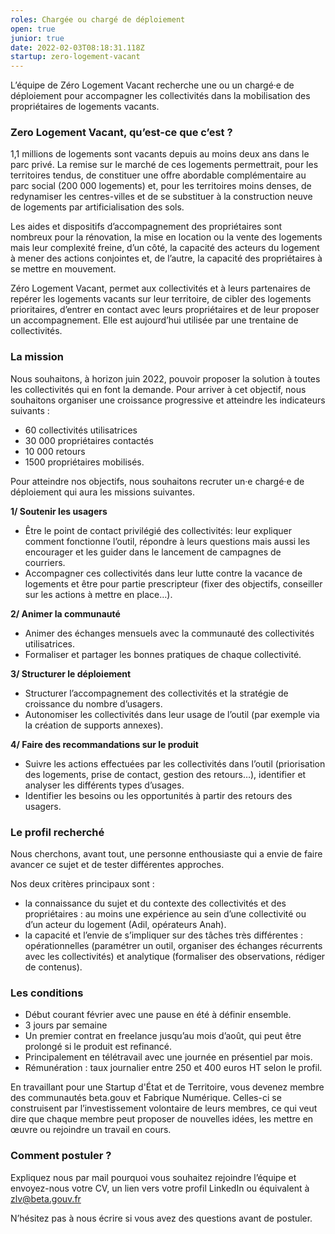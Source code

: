 ```yaml
---
roles: Chargée ou chargé de déploiement
open: true
junior: true
date: 2022-02-03T08:18:31.118Z
startup: zero-logement-vacant
---
```

L’équipe de Zéro Logement Vacant recherche une ou un chargé·e de déploiement pour accompagner les collectivités dans la mobilisation des propriétaires de logements vacants. 

### Zero Logement Vacant, qu’est-ce que c’est ? 

1,1 millions de logements sont vacants depuis au moins deux ans dans le parc privé. La remise sur le marché de ces logements permettrait, pour les territoires tendus, de constituer une offre abordable complémentaire au parc social (200 000 logements) et, pour les territoires moins denses, de redynamiser les centres-villes et de se substituer à la construction neuve de logements par artificialisation des sols. 

Les aides et dispositifs d’accompagnement des propriétaires sont nombreux pour la rénovation, la mise en location ou la vente des logements mais leur complexité freine, d’un côté, la capacité des acteurs du logement à mener des actions conjointes et, de l’autre, la capacité des propriétaires à se mettre en mouvement. 

Zéro Logement Vacant, permet aux collectivités et à leurs partenaires de repérer les logements vacants sur leur territoire, de cibler des logements prioritaires, d’entrer en contact avec leurs propriétaires et de leur proposer un accompagnement. Elle est aujourd’hui utilisée par une trentaine de collectivités. 

### La mission 

Nous souhaitons, à horizon juin 2022, pouvoir proposer la solution à toutes les collectivités qui en font la demande. Pour arriver à cet objectif, nous souhaitons organiser une croissance progressive et atteindre les indicateurs suivants :

* 60 collectivités utilisatrices
* 30 000 propriétaires contactés
* 10 000 retours
* 1500 propriétaires mobilisés.

Pour atteindre nos objectifs, nous souhaitons recruter un·e chargé·e de déploiement qui aura les missions suivantes. 

**1/ Soutenir les usagers**

* Être le point de contact privilégié des collectivités: leur expliquer comment fonctionne l’outil, répondre à leurs questions mais aussi les encourager et les guider dans le lancement de campagnes de courriers. 
* Accompagner ces collectivités dans leur lutte contre la vacance de logements et être pour partie prescripteur (fixer des objectifs, conseiller sur les actions à mettre en place…). 

**2/ Animer la communauté**

* Animer des échanges mensuels avec la communauté des collectivités utilisatrices.
* Formaliser et partager les bonnes pratiques de chaque collectivité. 

**3/ Structurer le déploiement** 

* Structurer l’accompagnement des collectivités et la stratégie de croissance du nombre d’usagers.
* Autonomiser les collectivités dans leur usage de l’outil (par exemple via la création de supports annexes).

**4/ Faire des recommandations sur le produit**

* Suivre les actions effectuées par les collectivités dans l’outil (priorisation des logements, prise de contact, gestion des retours…), identifier et analyser les différents types d’usages.  
* Identifier les besoins ou les opportunités à partir des retours des usagers. 

### Le profil recherché 

Nous cherchons, avant tout, une personne enthousiaste qui a envie de faire avancer ce sujet et de tester différentes approches. 

Nos deux critères principaux sont : 

* la connaissance du sujet et du contexte des collectivités et des propriétaires : au moins une expérience au sein d’une collectivité ou d’un acteur du logement (Adil, opérateurs Anah). 
* la capacité et l’envie de s’impliquer sur des tâches très différentes : opérationnelles (paramétrer un outil, organiser des échanges récurrents avec les collectivités) et analytique (formaliser des observations, rédiger de contenus). 

### Les conditions

* Début courant février avec une pause en été à définir ensemble. 
* 3 jours par semaine 
* Un premier contrat en freelance jusqu’au mois d’août, qui peut être prolongé si le produit est refinancé. 
* Principalement en télétravail avec une journée en présentiel par mois. 
* Rémunération : taux journalier entre 250 et 400 euros HT selon le profil. 

En travaillant pour une Startup d'État et de Territoire, vous devenez membre des communautés beta.gouv et Fabrique Numérique. Celles-ci se construisent par l’investissement volontaire de leurs membres, ce qui veut dire que chaque membre peut proposer de nouvelles idées, les mettre en œuvre ou rejoindre un travail en cours.

### Comment postuler ? 

Expliquez nous par mail pourquoi vous souhaitez rejoindre l’équipe et envoyez-nous votre CV, un lien vers votre profil LinkedIn ou équivalent à [zlv@beta.gouv.fr](mailto:zlv@beta.gouv.fr)

N’hésitez pas à nous écrire si vous avez des questions avant de postuler.